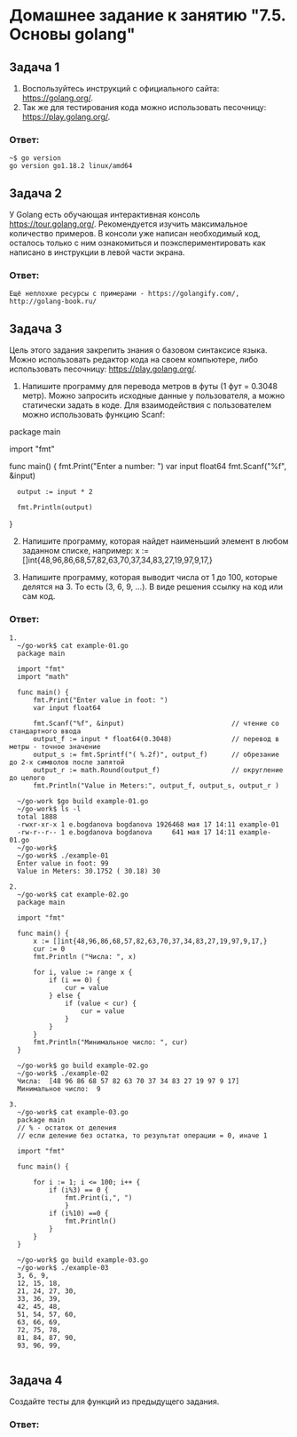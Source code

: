 # Домашнее задание к занятию "7.5. Основы golang"


## Задача 1
1. Воспользуйтесь инструкций с официального сайта: https://golang.org/.
2. Так же для тестирования кода можно использовать песочницу: https://play.golang.org/.

### Ответ:
```
~$ go version
go version go1.18.2 linux/amd64
```

## Задача 2
У Golang есть обучающая интерактивная консоль https://tour.golang.org/.
Рекомендуется изучить максимальное количество примеров. В консоли уже написан
необходимый код, осталось только с ним ознакомиться и поэкспериментировать как
написано в инструкции в левой части экрана.

### Ответ:
```
Ещё неплохие ресурсы с примерами - https://golangify.com/, http://golang-book.ru/

```

## Задача 3
Цель этого задания закрепить знания о базовом синтаксисе языка. Можно использовать 
редактор кода на своем компьютере, либо использовать песочницу: https://play.golang.org/.
1. Напишите программу для перевода метров в футы (1 фут = 0.3048 метр). 
Можно запросить исходные данные у пользователя, а можно статически задать в коде. 
Для взаимодействия с пользователем можно использовать функцию Scanf:

  package main
  
  import "fmt"
  
  func main() {
      fmt.Print("Enter a number: ")
      var input float64
      fmt.Scanf("%f", &input)
  
      output := input * 2
  
      fmt.Println(output)    
  }

2. Напишите программу, которая найдет наименьший элемент в любом заданном списке, 
например:
  x := []int{48,96,86,68,57,82,63,70,37,34,83,27,19,97,9,17,}

3. Напишите программу, которая выводит числа от 1 до 100, которые делятся на 3. 
То есть (3, 6, 9, …).
В виде решения ссылку на код или сам код.

### Ответ:
```
1.
  ~/go-work$ cat example-01.go
  package main
  
  import "fmt"
  import "math"
  
  func main() {
      fmt.Print("Enter value in foot: ")
      var input float64
  
      fmt.Scanf("%f", &input)                           // чтение со стандартного ввода
      output_f := input * float64(0.3048)               // перевод в метры - точное значение
      output_s := fmt.Sprintf("( %.2f)", output_f)      // обрезание до 2-х символов после запятой
      output_r := math.Round(output_f)                  // округление до целого
      fmt.Println("Value in Meters:", output_f, output_s, output_r )

  ~/go-work $go build example-01.go
  ~/go-work$ ls -l
  total 1888
  -rwxr-xr-x 1 e.bogdanova bogdanova 1926468 мая 17 14:11 example-01
  -rw-r--r-- 1 e.bogdanova bogdanova     641 мая 17 14:11 example-01.go
  ~/go-work$
  ~/go-work$ ./example-01
  Enter value in foot: 99
  Value in Meters: 30.1752 ( 30.18) 30

2.
  ~/go-work$ cat example-02.go
  package main
  
  import "fmt"
  
  func main() {
      x := []int{48,96,86,68,57,82,63,70,37,34,83,27,19,97,9,17,}
      cur := 0
      fmt.Println ("Числа: ", x)
  
      for i, value := range x {
          if (i == 0) {
              cur = value
          } else {
              if (value < cur) {
                  cur = value
              }
          }
      }
      fmt.Println("Минимальное число: ", cur)
  }

  ~/go-work$ go build example-02.go
  ~/go-work$ ./example-02
  Числа:  [48 96 86 68 57 82 63 70 37 34 83 27 19 97 9 17]
  Минимальное число:  9

3.
  ~/go-work$ cat example-03.go
  package main
  // % - остаток от деления
  // если деление без остатка, то результат операции = 0, иначе 1
  
  import "fmt"
  
  func main() {
  
      for i := 1; i <= 100; i++ {
          if (i%3) == 0 {
              fmt.Print(i,", ")
              }
          if (i%10) ==0 {
              fmt.Println()
          }
      }
  }

  ~/go-work$ go build example-03.go
  ~/go-work$ ./example-03
  3, 6, 9,
  12, 15, 18,
  21, 24, 27, 30,
  33, 36, 39,
  42, 45, 48,
  51, 54, 57, 60,
  63, 66, 69,
  72, 75, 78,
  81, 84, 87, 90,
  93, 96, 99,


```

## Задача 4
Создайте тесты для функций из предыдущего задания.

### Ответ:
```

```

